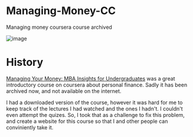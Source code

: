 # Managing-Money-CC
Managing money coursera course archived

![image](https://github.com/user-attachments/assets/e5ced698-da85-4311-8bac-4f2098e2c5ea)


# History
[Managing Your Money: MBA Insights for Undergraduates](https://www.coursera.org/learn/managingmoney) was a great introductory course on coursera about personal finance. Sadly it has been archived now, and not available on the internet. 

I had a downloaded version of the course, however it was hard for me to keep track of the lectures I had watched and the ones I hadn't. I couldn't even attempt the quizes.
So, I took that as a challenge to fix this problem, and create a website for this course so that I and other people can conviniently take it.
